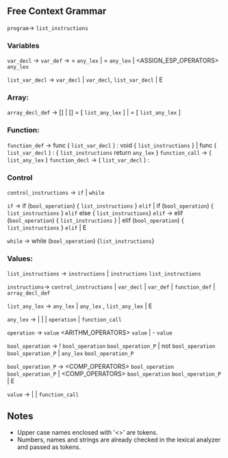 ## Free Context Grammar
`program`→ `list_instructions`   

### Variables
`var_decl` → <TYPE> <NAME>
`var_def` → <TYPE> <NAME> = `any_lex`
          | <NAME> = `any_lex`
          | <NAME> <ASSIGN_ESP_OPERATORS> `any_lex`

`list_var_decl` → `var_decl`
                | `var_decl`, `list_var_decl`
                | E

### Array:
`array_decl_def` → <TYPE> [] <NAME>
                 | <TYPE> [] <NAME> = [ `list_any_lex` ]
                 | <NAME> = [ `list_any_lex` ]

### Function:
`function_def` → func <NAME> ( `list_var_decl` ) : void { `list_instructions` }
               | func <NAME> ( `list_var_decl` ) : <TYPE> { `list_instructions` return `any_lex` }
`function_call` → <NAME> ( `list_any_lex` )
`function_decl` → <NAME> ( `list_var_decl` ) : <TYPE>

### Control
`control_instructions` → `if` | `while`

`if` → if (`bool_operation`) { `list_instructions` } `elif`
     | if (`bool_operation`) { `list_instructions` } `elif` else { `list_instructions`}
`elif` → elif (`bool_operation`) { `list_instructions` }
       | elif (`bool_operation`) { `list_instructions` } `elif`
       | E

`while` → while (`bool_operation`) {`list_instructions`}

### Values:
`list_instructions` → `instructions`
                    | `instructions` `list_instructions`

`instructions`→ `control_instructions`
              | `var_decl`
              | `var_def`
              | `function_def`
              | `array_decl_def`

`list_any_lex` → `any_lex`
               | `any_lex` , `list_any_lex`
               | E

`any_lex` → <NAME>
          | <NUMBER>
          | <STRING>
          | `operation`
          | `function_call`

`operation` → `value` <ARITHM_OPERATORS> `value`
            | - `value`

`bool_operation` → ! `bool_operation` `bool_operation_P`
                 | not `bool_operation` `bool_operation_P`
                 | `any_lex` `bool_operation_P`

`bool_operation_P` → <COMP_OPERATORS> `bool_operation` `bool_operation_P`
                   | <COMP_OPERATORS> `bool_operation` `bool_operation_P`
                   | E

`value` → <NAME>
        | <NUMBER>
        | `function_call`

## Notes
* Upper case names enclosed with '<>' are tokens.
* Numbers, names and strings are already checked in the lexical analyzer and passed as tokens.
